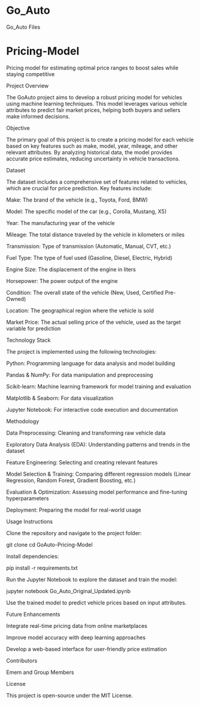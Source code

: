 # Go_Auto
Go_Auto Files
# Pricing-Model
Pricing model for estimating optimal price ranges to boost sales while staying competitive

Project Overview

The GoAuto project aims to develop a robust pricing model for vehicles using machine learning techniques. This model leverages various vehicle attributes to predict fair market prices, helping both buyers and sellers make informed decisions.

Objective

The primary goal of this project is to create a pricing model for each vehicle based on key features such as make, model, year, mileage, and other relevant attributes. By analyzing historical data, the model provides accurate price estimates, reducing uncertainty in vehicle transactions.

Dataset

The dataset includes a comprehensive set of features related to vehicles, which are crucial for price prediction. Key features include:

Make: The brand of the vehicle (e.g., Toyota, Ford, BMW)

Model: The specific model of the car (e.g., Corolla, Mustang, X5)

Year: The manufacturing year of the vehicle

Mileage: The total distance traveled by the vehicle in kilometers or miles

Transmission: Type of transmission (Automatic, Manual, CVT, etc.)

Fuel Type: The type of fuel used (Gasoline, Diesel, Electric, Hybrid)

Engine Size: The displacement of the engine in liters

Horsepower: The power output of the engine

Condition: The overall state of the vehicle (New, Used, Certified Pre-Owned)

Location: The geographical region where the vehicle is sold

Market Price: The actual selling price of the vehicle, used as the target variable for prediction

Technology Stack

The project is implemented using the following technologies:

Python: Programming language for data analysis and model building

Pandas & NumPy: For data manipulation and preprocessing

Scikit-learn: Machine learning framework for model training and evaluation

Matplotlib & Seaborn: For data visualization

Jupyter Notebook: For interactive code execution and documentation

Methodology

Data Preprocessing: Cleaning and transforming raw vehicle data

Exploratory Data Analysis (EDA): Understanding patterns and trends in the dataset

Feature Engineering: Selecting and creating relevant features

Model Selection & Training: Comparing different regression models (Linear Regression, Random Forest, Gradient Boosting, etc.)

Evaluation & Optimization: Assessing model performance and fine-tuning hyperparameters

Deployment: Preparing the model for real-world usage

Usage Instructions

Clone the repository and navigate to the project folder:

git clone <repository-url>
cd GoAuto-Pricing-Model

Install dependencies:

pip install -r requirements.txt

Run the Jupyter Notebook to explore the dataset and train the model:

jupyter notebook Go_Auto_Original_Updated.ipynb

Use the trained model to predict vehicle prices based on input attributes.

Future Enhancements

Integrate real-time pricing data from online marketplaces

Improve model accuracy with deep learning approaches

Develop a web-based interface for user-friendly price estimation

Contributors

Emem and Group Members

License

This project is open-source under the MIT License.

